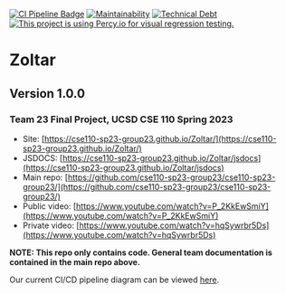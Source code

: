[![CI Pipeline Badge](https://github.com/cse110-sp23-group23/Zoltar/actions/workflows/main.yml/badge.svg)](https://github.com/cse110-sp23-group23/Zoltar/actions/workflows/main.yml)
[![Maintainability](https://api.codeclimate.com/v1/badges/65db6516bbfe6db62ee3/maintainability)](https://codeclimate.com/github/cse110-sp23-group23/Zoltar/maintainability)
[![Technical Debt](https://img.shields.io/codeclimate/tech-debt/cse110-sp23-group23/Zoltar?logo=codeclimate)](https://codeclimate.com/github/cse110-sp23-group23/Zoltar/maintainability)
[![This project is using Percy.io for visual regression testing.](https://percy.io/static/images/percy-badge.svg)](https://percy.io/61477589/zoltar)
# Zoltar
## Version 1.0.0
### Team 23 Final Project, UCSD CSE 110 Spring 2023

- Site: [https://cse110-sp23-group23.github.io/Zoltar/](https://cse110-sp23-group23.github.io/Zoltar/)
- JSDOCS: [https://cse110-sp23-group23.github.io/Zoltar/jsdocs](https://cse110-sp23-group23.github.io/Zoltar/jsdocs)
- Main repo: [https://github.com/cse110-sp23-group23/cse110-sp23-group23/](https://github.com/cse110-sp23-group23/cse110-sp23-group23/)
- Public video: [https://www.youtube.com/watch?v=P_2KkEwSmiY](https://www.youtube.com/watch?v=P_2KkEwSmiY)
- Private video: [https://www.youtube.com/watch?v=hqSywrbr5Ds](https://www.youtube.com/watch?v=hqSywrbr5Ds)

**NOTE: This repo only contains code. General team documentation is contained in the main repo above.**

Our current CI/CD pipeline diagram can be viewed [here](https://github.com/cse110-sp23-group23/cse110-sp23-group23/blob/main/admin/cipipeline/pipeline.png).
